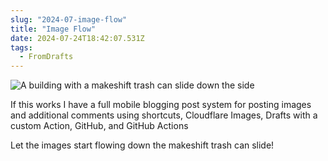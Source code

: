 ```yaml
---
slug: "2024-07-image-flow"
title: "Image Flow"
date: 2024-07-24T18:42:07.531Z
tags:
  - FromDrafts
---
```


<img src="https://imagedelivery.net/G5yY75A0xji3WnN9xH_MMg/6be87a51-d5ca-49ee-649c-7179b6f3d900/public" class="image-default" alt="A building with a makeshift trash can slide down the side" />

If this works I have a full mobile blogging post system for posting images and additional comments using shortcuts, Cloudflare Images, Drafts with a custom Action, GitHub, and GitHub Actions

Let the images start flowing down the makeshift trash can slide!
